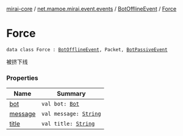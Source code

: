 [mirai-core](../../../index.md) / [net.mamoe.mirai.event.events](../../index.md) / [BotOfflineEvent](../index.md) / [Force](./index.md)

# Force

`data class Force : `[`BotOfflineEvent`](../index.md)`, Packet, `[`BotPassiveEvent`](../../-bot-passive-event.md)

被挤下线

### Properties

| Name | Summary |
|---|---|
| [bot](bot.md) | `val bot: `[`Bot`](../../../net.mamoe.mirai/-bot/index.md) |
| [message](message.md) | `val message: `[`String`](https://kotlinlang.org/api/latest/jvm/stdlib/kotlin/-string/index.html) |
| [title](title.md) | `val title: `[`String`](https://kotlinlang.org/api/latest/jvm/stdlib/kotlin/-string/index.html) |
